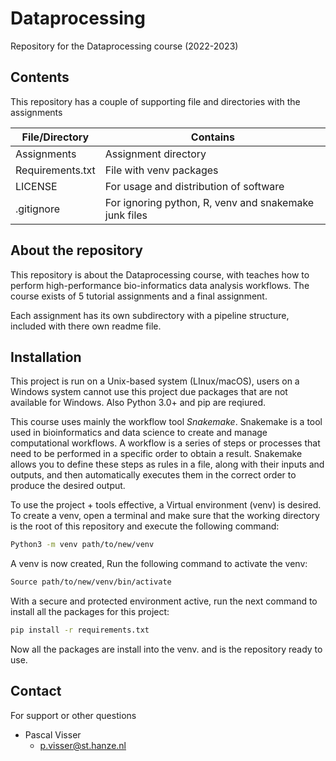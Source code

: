 # Dataprocessing 
Repository for the Dataprocessing course (2022-2023)

## Contents
This repository has a couple of supporting file and directories with the assignments

|File/Directory    |Contains                                              |
|---               |---                                                   |
|Assignments       |Assignment directory                                  |
|Requirements.txt  |File with venv packages                               |
|LICENSE           |For usage and distribution of software                |
|.gitignore        |For ignoring python, R, venv and snakemake junk files |

## About the repository
This repository is about the Dataprocessing course, with teaches how to perform high-performance bio-informatics data analysis workflows. The course exists of 5 tutorial assignments and a final assignment.

Each assignment has its own subdirectory with a pipeline structure, included with there own readme file.

## Installation 
This project is run on a Unix-based system (LInux/macOS), users on a Windows system cannot use this project due packages that are not available for Windows. Also Python 3.0+ and pip are reqiured. 

This course uses mainly the workflow tool *Snakemake*. Snakemake is a tool used in bioinformatics and data science to create and manage computational workflows. A workflow is a series of steps or processes that need to be performed in a specific order to obtain a result. Snakemake allows you to define these steps as rules in a file, along with their inputs and outputs, and then automatically executes them in the correct order to produce the desired output.

To use the project + tools effective, a Virtual environment (venv) is desired. To create a venv, open a terminal and make sure that the working directory is the root of this repository and execute the following command:

```bash
Python3 -m venv path/to/new/venv
```

A venv is now created, Run the following command to activate the venv:

```bash
Source path/to/new/venv/bin/activate
```

With a secure and protected environment active, run the next command to install all the packages for this project:

```bash
pip install -r requirements.txt
```

Now all the packages are install into the venv. and is the repository ready to use. 




## Contact

For support or other questions

* Pascal Visser
  * p.visser@st.hanze.nl